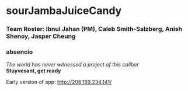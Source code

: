 # sourJambaJuiceCandy
### Team Roster: Ibnul Jahan (PM), Caleb Smith-Salzberg, Anish Shenoy, Jasper Cheung

### absencio

*The world has never witnessed a project of this caliber* <br>
**Stuyvesant, get ready**

Early version of app: http://206.189.234.141/
